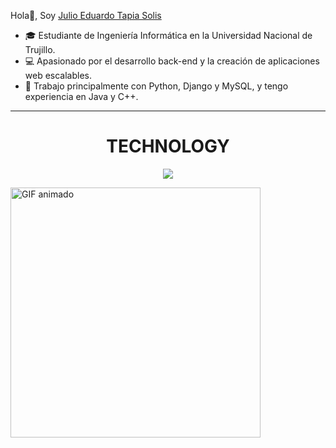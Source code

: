 Hola👋, Soy  [Julio Eduardo Tapia Solis](https://github.com/EduardoTS04)



- 🎓 Estudiante de Ingeniería Informática en la Universidad Nacional de Trujillo.
- 💻 Apasionado por el desarrollo back-end y la creación de aplicaciones web escalables.
- 🐍 Trabajo principalmente con Python, Django y MySQL, y tengo experiencia en Java y C++.

---

<h1 align="center">TECHNOLOGY</h1>

<p align="center">
    <img src="https://skillicons.dev/icons?i=cpp,java,mysql,py,wordpress,vscode,django" />
</p>

<img src="https://media.giphy.com/media/xyz123/giphy.gif" alt="GIF animado" width="400">

